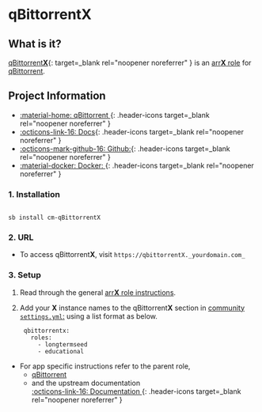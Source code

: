 # qBittorrent**X**

## What is it?

[qBittorrent**X**](https://www.qbittorrent.org/){: target=_blank rel="noopener noreferrer" } is an [arr**X** role](../../community/apps/arrx.md) for [qBittorrent](../../community/apps/qbittorrent.md).

## Project Information

- [:material-home: qBittorrent ](https://www.qbittorrent.org/){: .header-icons target=_blank rel="noopener noreferrer" }
- [:octicons-link-16: Docs](https://github.com/qbittorrent/qBittorrent/wiki){: .header-icons target=_blank rel="noopener noreferrer" }
- [:octicons-mark-github-16: Github:](https://github.com/qbittorrent/qBittorrent){: .header-icons target=_blank rel="noopener noreferrer" }
- [:material-docker: Docker: ](https://hub.docker.com/r/saltydk/qbittorrent){: .header-icons target=_blank rel="noopener noreferrer" }

### 1. Installation

``` shell

sb install cm-qBittorrentX

```

### 2. URL

- To access qBittorrent**X**, visit `https://qbittorrentX._yourdomain.com_`

### 3. Setup

1. Read through the general [arr**X** role instructions](../../community/apps/arrx.md).

2. Add your **X** instance names to the qBittorrent**X** section in [community `settings.yml`:](../../community/settings.md) using a list format as below.

   ``` { .yaml }
    qbittorrentx:
      roles:
        - longtermseed
        - educational
   ```

- For app specific instructions refer to the parent role,
     - [qBittorrent](../../community/apps/qbittorrent.md)<Br/>
     - and the upstream documentation <BR/>
       [:octicons-link-16: Documentation ](https://github.com/qbittorrent/qBittorrent/wiki){: .header-icons target=_blank rel="noopener noreferrer" }
